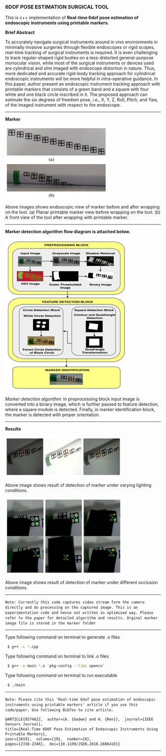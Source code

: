 ### 6DOF POSE ESTIMATION SURGICAL TOOL

This is c++ implementation of **Real-time 6dof pose estimation of endoscopic instruments using printable markers.** 

**Brief Abstract**

To accurately navigate surgical instruments around in vivo environments in minimally invasive surgeries through flexible endoscopes or rigid scopes, real-time tracking of surgical instruments is required. It is even challenging to track regular-shaped rigid bodies on a less-distorted general-purpose monocular vision, while most of the surgical instruments or devices used are cylindrical and slim imaged with endoscope distortion in nature. Thus, more dedicated and accurate rigid-body tracking approach for cylindrical endoscopic instruments will be more helpful in intra-operative guidance. In this paper, author present an endoscopic instrument tracking approach with printable markers that consists of a green band and a square with four white and one black circle inscribed in it. The proposed approach can estimate the six degrees of freedom pose, i.e., X, Y, Z, Roll, Pitch, and Yaw, of the imaged instrument with respect to the endoscope. 

---

**Marker**

![Marker](./images/marker.png?raw=true "Title")

Above images shows endoscopic view of marker before and after wrapping on the tool.
(a) Planar printable marker view before wrapping on the tool. (b) A front
view of the tool after wrapping with printable marker.

---

**Marker detection algorithm flow diagram is attached below.** 

![Marker detection algorithm flow diagram](./images/markerdetection.png?raw=true "Title")

*Marker detection algorithm*: In preprocessing block
input image is converted into a binary image, which is further passed to feature
detection, where a square module is detected. Finally, in marker identification
block, the marker is detected with proper orientation.

---

**Results**

![Marker detection algorithm flow diagram](./images/lightconditons.png?raw=true "Title")

Above image shows result of detection of marker under varying lighting conditions.

![Marker detection algorithm flow diagram](./images/occlusionconditions.png?raw=true "Title")

Above image shows result of detection of marker under different occlusion conditions.

---

`Note: Currently this code captures video stream form the camera directly and do processing on the captured image. This is an experimentation code and hence not written in optimised way. Please refer to the paper for detailed algorithm and results. Orginal marker image file is stored in the marker folder`

---

Type following command on terminal to generate .o files

```bash
 $ g++ -c *.cpp
```
Type following command on terminal to link .o files

```bash
 $ g++ -o main *.o `pkg-config --libs opencv`
```
Type following command on terminal to run executable 

```bash
 $ ./main
```

---

`Note: PLease cite this 'Real-time 6dof pose estimation of endoscopic instruments using printable markers' article if you use this code/paper. Use following BibTex to cite article.`

```
@ARTICLE{8574022,  author={A. {Gadwe} and H. {Ren}},  journal={IEEE Sensors Journal},
title={Real-Time 6DOF Pose Estimation of Endoscopic Instruments Using Printable Markers}, 
year={2019},  volume={19},  number={6},
pages={2338-2346},  doi={10.1109/JSEN.2018.2886418}}
```
---
